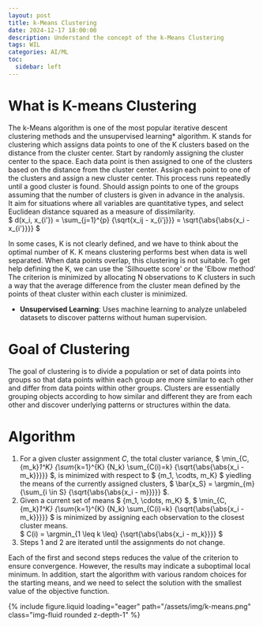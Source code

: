 ```yaml
---
layout: post
title: k-Means Clustering
date: 2024-12-17 18:00:00
description: Understand the concept of the k-Means Clustering
tags: WIL
categories: AI/ML
toc:
  sidebar: left
---
```


# What is K-means Clustering
The k-Means algorithm is one of the most popular iterative descent clustering methods and the unsupervised learning* algorithm. 
K stands for clustering which assigns data points to one of the K clusters based on the distance from the cluster center. Start by randomly assigning the cluster center to the space. Each data point is then assigned to one of the clusters based on the distance from the cluster center. Assign each point to one of the clusters and assign a new cluster center. This process runs repeatedly until a good cluster is found. Should assign points to one of the groups assuming that the number of clusters is given in advance in the analysis.  
It aim for situations where all variables are quantitative types, and select Euclidean distance squared as a measure of dissimilarity.  
$ d(x_i, x_{i'}) = \sum_{j=1}^{p} {\sqrt{x_ij - x_{i'j}}} = \sqrt{\abs{\abs{x_i - x_{i'}}}} $  
  
In some cases, K is not clearly defined, and we have to think about the optimal number of K. K means clustering performs best when data is well separated. When data points overlap, this clustering is not suitable. To get help defining the K, we can use the 'Silhouette score' or the 'Elbow method'
The criterion is minimized by allocating N observations to K clusters in such a way that the average difference from the cluster mean defined by the points of theat cluster within each cluster is minimized.  

* **Unsupervised Learning**: Uses machine learning to analyze unlabeled datasets to discover patterns without human supervision.  
  
# Goal of Clustering
The goal of clustering is to divide a population or set of data points into groups so that data points within each group are more similar to each other and differ from data points within other groups. Clusters are essentially grouping objects according to how similar and different they are from each other and discover underlying patterns or structures within the data.  
  
# Algorithm
1. For a given cluster assignment $C$, the total cluster variance, $ \min_{C, {m_k}_1^K} {\sum_{k=1}^{K} {N_k} \sum_{C(i)=k} {\sqrt{\abs{\abs{x_i - m_k}}}}} $, is minimized with respect to $ {m_1, \codts, m_K} $ yiedling the means of the currently assigned clusters, $ \bar{x_S} = \argmin_{m} {\sum_{i \in S} {\sqrt{\abs{\abs{x_i - m}}}}} $.  
2. Given a current set of means $ {m_1, \cdots, m_K} $, $ \min_{C, {m_k}_1^K} {\sum_{k=1}^{K} {N_k} \sum_{C(i)=k} {\sqrt{\abs{\abs{x_i - m_k}}}}} $ is minimized by assigning each observation to the closest cluster means.  
$ C(i) = \argmin_{1 \leq k \leq} {\sqrt{\abs{\abs{x_i - m_k}}}} $  
3. Steps 1 and 2 are iterated until the assignments do not change.  
  
Each of the first and second steps reduces the value of the criterion to ensure convergence. However, the results may indicate a suboptimal local minimum. In addition, start the algorithm with various random choices for the starting means, and we need to select the solution with the smallest value of the objective function.  
  
<div class="row mt-3">
	<div class="col-sm mt-3 mt-md-0">
	{% include figure.liquid loading="eager" path="/assets/img/k-means.png" class="img-fluid rounded z-depth-1" %}
	</div>
</div>  
  
